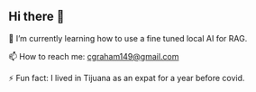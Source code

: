 ## Hi there 👋

🤔 I’m currently learning how to use a fine tuned local AI for RAG.

📫 How to reach me: cgraham149@gmail.com

⚡ Fun fact: I lived in Tijuana as an expat for a year before covid.

